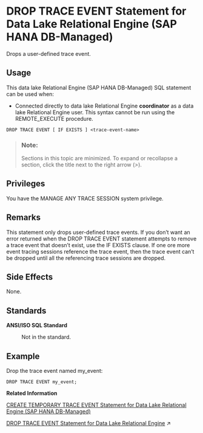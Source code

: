 <!-- loio63579584baca4c78a6b2f830a2dfcc36 -->

# DROP TRACE EVENT Statement for Data Lake Relational Engine \(SAP HANA DB-Managed\)

Drops a user-defined trace event.



<a name="loio63579584baca4c78a6b2f830a2dfcc36__section_iyl_lhw_ysb"/>

## Usage

This data lake Relational Engine \(SAP HANA DB-Managed\) SQL statement can be used when:

-   Connected directly to data lake Relational Engine **coordinator** as a data lake Relational Engine user. This syntax cannot be run using the REMOTE\_EXECUTE procedure.



```
DROP TRACE EVENT [ IF EXISTS ] <trace-event-name>
```



> ### Note:  
> Sections in this topic are minimized. To expand or recollapse a section, click the title next to the right arrow \(*\>*\).



<a name="loio63579584baca4c78a6b2f830a2dfcc36__section_scn_mgy_wwb"/>

## Privileges

You have the MANAGE ANY TRACE SESSION system privilege.



<a name="loio63579584baca4c78a6b2f830a2dfcc36__section_p1c_fcr_brb"/>

## Remarks

This statement only drops user-defined trace events. If you don’t want an error returned when the DROP TRACE EVENT statement attempts to remove a trace event that doesn’t exist, use the IF EXISTS clause. If one ore more event tracing sessions reference the trace event, then the trace event can’t be dropped until all the referencing trace sessions are dropped.



<a name="loio63579584baca4c78a6b2f830a2dfcc36__section_zfz_fcr_brb"/>

## Side Effects

None.



<a name="loio63579584baca4c78a6b2f830a2dfcc36__section_fy1_hcr_brb"/>

## Standards


<dl>
<dt><b>

ANSI/ISO SQL Standard

</b></dt>
<dd>

Not in the standard.



</dd>
</dl>



## Example

Drop the trace event named my\_event:

```
DROP TRACE EVENT my_event;
```

**Related Information**  


[CREATE TEMPORARY TRACE EVENT Statement for Data Lake Relational Engine \(SAP HANA DB-Managed\)](create-temporary-trace-event-statement-for-data-lake-relational-engine-sap-hana-db-manage-648c6bf.md "Creates a user trace event that persists until the database is stopped.")

[DROP TRACE EVENT Statement for Data Lake Relational Engine](https://help.sap.com/viewer/19b3964099384f178ad08f2d348232a9/2024_3_QRC/en-US/816f81ae6ce210149309e843cf27de9d.html "Drops a user-defined trace event.") :arrow_upper_right:

